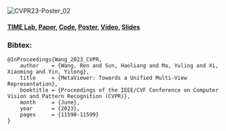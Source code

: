 

![CVPR23-Poster_02](https://github.com/xxLifeLover/MetaViewerProjectPage/assets/85230454/82730e63-3508-43ac-87e3-c36fce97626d)

#### [TIME Lab](http://time.sdu.edu.cn/index.htm),      [Paper](https://arxiv.org/abs/2303.06329), [Code](https://github.com/xxLifeLover/MetaViewer),       [Poster](https://docs.google.com/presentation/d/1Ni0DduuhL39uJtHZRPJUiNO7_VZpHY22/edit?usp=drive_link&ouid=115732254059498828048&rtpof=true&sd=true),  [Video](https://www.youtube.com/watch?v=RbFTH8G-w1U), [Slides](https://docs.google.com/presentation/d/1UCHX99Z_2cw5LNNHrqBpixEsCYhbspoY/edit?usp=drive_link&ouid=115732254059498828048&rtpof=true&sd=true)

### Bibtex:
```
@InProceedings{Wang_2023_CVPR,
    author    = {Wang, Ren and Sun, Haoliang and Ma, Yuling and Xi, Xiaoming and Yin, Yilong},
    title     = {MetaViewer: Towards a Unified Multi-View Representation},
    booktitle = {Proceedings of the IEEE/CVF Conference on Computer Vision and Pattern Recognition (CVPR)},
    month     = {June},
    year      = {2023},
    pages     = {11590-11599}
}
```
